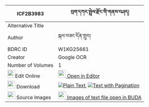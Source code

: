 |ICF2B3983|བྲག་དཀར་སྤྲེལ་རྫོང་གི་གནས་བཤད། 
| --- | --- 
|Alternative Title |
|Author| སྐལ་བཟང་དོན་གྲུབ།
|BDRC ID | W1KG25661
|Creator | Google OCR
|Number of Volumes| 1
|<img width="25" src="https://img.icons8.com/color/25/000000/edit-property.png">Edit Online| [<img width="25" src="https://avatars.githubusercontent.com/u/45091458?s=200&v=4"> Open in Editor](http://editor.openpecha.org/ICF2B3983)
|<img width="25" src="https://img.icons8.com/fluent/48/000000/download-2.png"/>  Download | [![](https://img.icons8.com/color/20/000000/txt.png)Plain Text](https://github.com/Openpecha/ICF2B3983/releases/download/v2/drakkar_trel_dzong_gi_neshe_plain_ICF2B3983.zip), [![](https://img.icons8.com/color/20/000000/txt.png)Text with Pagination](https://github.com/Openpecha/ICF2B3983/releases/download/v2/drakkar_trel_dzong_gi_neshe_pages_ICF2B3983.zip)
|<img width="25" src="https://img.icons8.com/plasticine/100/000000/pictures-folder.png"/>  Source Images | [<img width="25" src="https://library.bdrc.io/icons/BUDA-small.svg"> Images of text file open in BUDA](https://library.bdrc.io/show/bdr:W1KG25661)